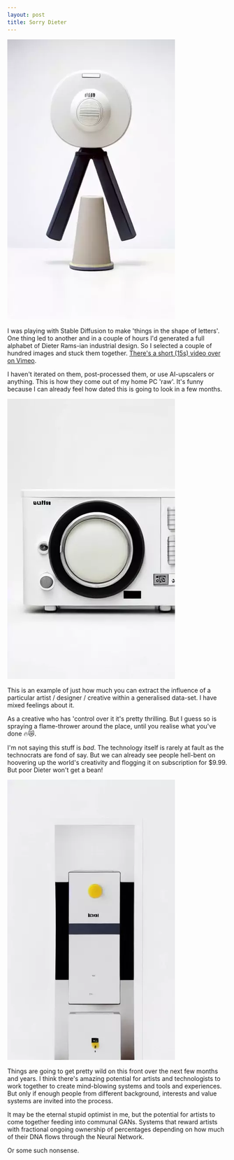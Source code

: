 ```yaml
---
layout: post
title: Sorry Dieter
---
```


<!-- ![sorry to you know who](/images/dieter/dieter1.gif) -->


![this is just a machine spewing...](/images/dieter/dieter1.webp)

I was playing with Stable Diffusion to make 'things in the shape of letters'. One thing led to another and in a couple of hours I'd generated a full alphabet of Dieter Rams-ian industrial design. So I selected a couple of hundred images and stuck them together. [There's a short (15s) video over on Vimeo](https://vimeo.com/745606590).

I haven't iterated on them, post-processed them, or use AI-upscalers or anything. This is how they come out of my home PC 'raw'. It's funny because I can already feel how dated this is going to look in a few months.

<!-- ![sorry to you know who](/images/dieter/dieter2.gif) -->

![this is just a machine spewing...](/images/dieter/dieter2.webp)


This is an example of just how much you can extract the influence of a particular artist / designer / creative within a generalised data-set. I have mixed feelings about it.

As a creative who has 'control over it it's pretty thrilling. But I guess so is spraying a flame-thrower around the place, until you realise what you've done 🔥😿.

I'm not saying this stuff is *bad*. The technology itself is rarely at fault as the technocrats are fond of say. But we can already see people hell-bent on hoovering up the world's creativity and flogging it on subscription for $9.99. But poor Dieter won't get a bean! 

<!-- ![sorry to you know who](/images/dieter/dieter3.gif) -->

![this is just a machine spewing...](/images/dieter/dieter3.webp)

Things are going to get pretty wild on this front over the next few months and years. I think there's amazing potential for artists and technologists to work together to create mind-blowing systems and tools and experiences. But only if enough people from different background, interests and value systems are invited into the process.

It may be the eternal stupid optimist in me, but the potential for artists to come together feeding into communal GANs. Systems that reward artists with fractional ongoing ownership of percentages depending on how much of their DNA flows through the Neural Network. 

Or some such nonsense. 


